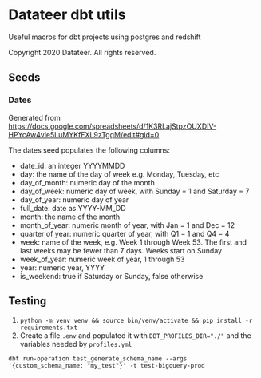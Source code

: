 # Datateer dbt utils

Useful macros for dbt projects using postgres and redshift

Copyright 2020 Datateer. All rights reserved.

## Seeds

### Dates

Generated from https://docs.google.com/spreadsheets/d/1K3RLajStpzOUXDIV-HPYcAw4vle5LuMYKfFXL9zTgqM/edit#gid=0

The dates seed populates the following columns:

- date_id: an integer YYYYMMDD
- day: the name of the day of week e.g. Monday, Tuesday, etc
- day_of_month: numeric day of the month
- day_of_week: numeric day of week, with Sunday = 1 and Saturday = 7
- day_of_year: numeric day of year
- full_date: date as YYYY-MM_DD
- month: the name of the month
- month_of_year: numeric month of year, with Jan = 1 and Dec = 12
- quarter of year: numeric quarter of year, with Q1 = 1 and Q4 = 4
- week: name of the week, e.g. Week 1 through Week 53. The first and last weeks may be fewer than 7 days. Weeks start on Sunday
- week_of_year: numeric week of year, 1 through 53
- year: numeric year, YYYY
- is_weekend: true if Saturday or Sunday, false otherwise


## Testing
1. `python -m venv venv && source bin/venv/activate && pip install -r requirements.txt`
1. Create a file `.env` and populated it with `DBT_PROFILES_DIR="./"` and the variables needed by `profiles.yml`

`dbt run-operation test_generate_schema_name --args '{custom_schema_name: "my_test"}' -t test-bigquery-prod`